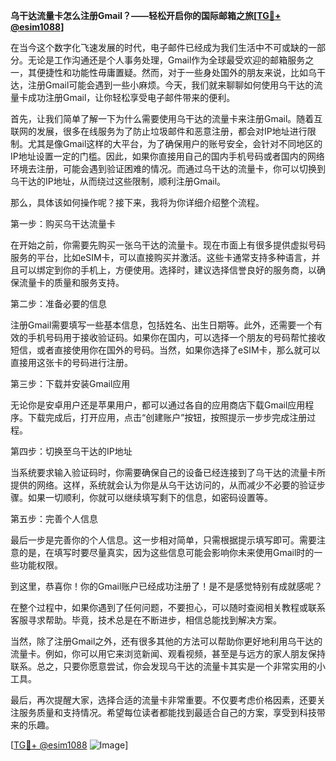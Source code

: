 **乌干达流量卡怎么注册Gmail？——轻松开启你的国际邮箱之旅[[TG💪+ @esim1088](https://t.me/s/esim1088)]**

在当今这个数字化飞速发展的时代，电子邮件已经成为我们生活中不可或缺的一部分。无论是工作沟通还是个人事务处理，Gmail作为全球最受欢迎的邮箱服务之一，其便捷性和功能性毋庸置疑。然而，对于一些身处国外的朋友来说，比如乌干达，注册Gmail可能会遇到一些小麻烦。今天，我们就来聊聊如何使用乌干达的流量卡成功注册Gmail，让你轻松享受电子邮件带来的便利。

首先，让我们简单了解一下为什么需要使用乌干达的流量卡来注册Gmail。随着互联网的发展，很多在线服务为了防止垃圾邮件和恶意注册，都会对IP地址进行限制。尤其是像Gmail这样的大平台，为了确保用户的账号安全，会针对不同地区的IP地址设置一定的门槛。因此，如果你直接用自己的国内手机号码或者国内的网络环境去注册，可能会遇到验证困难的情况。而通过乌干达的流量卡，你可以切换到乌干达的IP地址，从而绕过这些限制，顺利注册Gmail。

那么，具体该如何操作呢？接下来，我将为你详细介绍整个流程。

第一步：购买乌干达流量卡

在开始之前，你需要先购买一张乌干达的流量卡。现在市面上有很多提供虚拟号码服务的平台，比如eSIM卡，可以直接购买并激活。这些卡通常支持多种语言，并且可以绑定到你的手机上，方便使用。选择时，建议选择信誉良好的服务商，以确保流量卡的质量和服务支持。

第二步：准备必要的信息

注册Gmail需要填写一些基本信息，包括姓名、出生日期等。此外，还需要一个有效的手机号码用于接收验证码。如果你在国内，可以选择一个朋友的号码帮忙接收短信，或者直接使用你在国外的号码。当然，如果你选择了eSIM卡，那么就可以直接用这张卡的号码进行注册。

第三步：下载并安装Gmail应用

无论你是安卓用户还是苹果用户，都可以通过各自的应用商店下载Gmail应用程序。下载完成后，打开应用，点击“创建账户”按钮，按照提示一步步完成注册过程。

第四步：切换至乌干达的IP地址

当系统要求输入验证码时，你需要确保自己的设备已经连接到了乌干达的流量卡所提供的网络。这样，系统就会认为你是从乌干达访问的，从而减少不必要的验证步骤。如果一切顺利，你就可以继续填写剩下的信息，如密码设置等。

第五步：完善个人信息

最后一步是完善你的个人信息。这一步相对简单，只需根据提示填写即可。需要注意的是，在填写时要尽量真实，因为这些信息可能会影响你未来使用Gmail时的一些功能权限。

到这里，恭喜你！你的Gmail账户已经成功注册了！是不是感觉特别有成就感呢？

在整个过程中，如果你遇到了任何问题，不要担心，可以随时查阅相关教程或联系客服寻求帮助。毕竟，技术总是在不断进步，相信总能找到解决方案。

当然，除了注册Gmail之外，还有很多其他的方法可以帮助你更好地利用乌干达的流量卡。例如，你可以用它来浏览新闻、观看视频，甚至是与远方的家人朋友保持联系。总之，只要你愿意尝试，你会发现乌干达的流量卡其实是一个非常实用的小工具。

最后，再次提醒大家，选择合适的流量卡非常重要。不仅要考虑价格因素，还要关注服务质量和支持情况。希望每位读者都能找到最适合自己的方案，享受到科技带来的乐趣。

[[TG💪+ @esim1088](https://t.me/s/esim1088) ![Image](https://i.postimg.cc/4NQfJmqS/Snipaste-2025-05-13-00-14-12.png)]